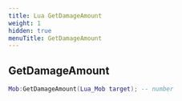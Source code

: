 ```yaml
---
title: Lua GetDamageAmount
weight: 1
hidden: true
menuTitle: GetDamageAmount
---
```

## GetDamageAmount
```lua
Mob:GetDamageAmount(Lua_Mob target); -- number
```